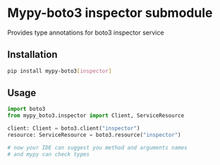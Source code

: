 # Mypy-boto3 inspector submodule

Provides type annotations for boto3 inspector service

## Installation

```bash
pip install mypy-boto3[inspector]
```

## Usage

```python
import boto3
from mypy_boto3.inspector import Client, ServiceResource

client: Client = boto3.client("inspector")
resource: ServiceResource = boto3.resource("inspector")

# now your IDE can suggest you method and arguments names
# and mypy can check types
```

